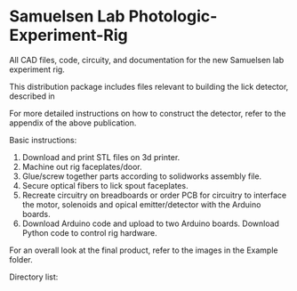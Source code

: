 # Samuelsen Lab Photologic-Experiment-Rig
All CAD files, code, circuity, and documentation for the new Samuelsen lab experiment rig. 

This distribution package includes files relevant to building the lick detector, described in 



For more detailed instructions on how to construct the detector, refer to the appendix of the above publication.

Basic instructions:
1. Download and print STL files on 3d printer. 
2. Machine out rig faceplates/door. 
3. Glue/screw together parts according to solidworks assembly file. 
4. Secure optical fibers to lick spout faceplates. 
5. Recreate circuitry on breadboards or order PCB for circuitry to interface the motor, solenoids and opical emitter/detector with the Arduino boards. 
6. Download Arduino code and upload to two Arduino boards. Download Python code to control rig hardware.

For an overall look at the final product, refer to the images in the Example folder.




Directory list:


